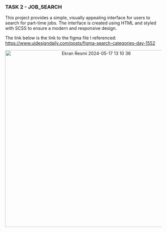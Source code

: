 ### TASK 2 - JOB_SEARCH

This project provides a simple, visually appealing interface for users to search for part-time jobs. The interface is created using HTML and styled with SCSS to ensure a modern and responsive design.

The link below is the link to the figma file I referenced:
https://www.uidesigndaily.com/posts/figma-search-categories-day-1552

<center>
<img width="570" alt="Ekran Resmi 2024-05-17 13 10 36" src="https://github.com/aysunurterzi/Mobven_Aysu_Projects/assets/80470813/979f100e-f8ec-41fb-9ae6-f672cf713610">
</center>

